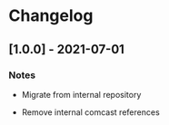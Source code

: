 # Changelog

## [1.0.0] - 2021-07-01

### Notes

* Migrate from internal repository

* Remove internal comcast references